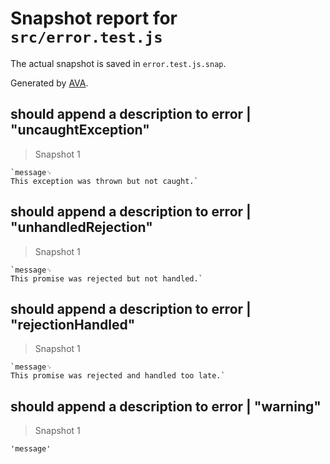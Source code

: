 # Snapshot report for `src/error.test.js`

The actual snapshot is saved in `error.test.js.snap`.

Generated by [AVA](https://avajs.dev).

## should append a description to error | "uncaughtException"

> Snapshot 1

    `message␊
    This exception was thrown but not caught.`

## should append a description to error | "unhandledRejection"

> Snapshot 1

    `message␊
    This promise was rejected but not handled.`

## should append a description to error | "rejectionHandled"

> Snapshot 1

    `message␊
    This promise was rejected and handled too late.`

## should append a description to error | "warning"

> Snapshot 1

    'message'
